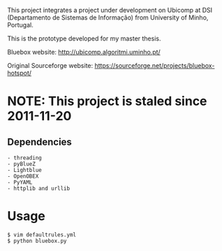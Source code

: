 This project integrates a project under development on Ubicomp at DSI (Departamento de Sistemas de Informação) from University of Minho, Portugal.

This is the prototype developed for my master thesis.

Bluebox website: http://ubicomp.algoritmi.uminho.pt/

Original Sourceforge website: https://sourceforge.net/projects/bluebox-hotspot/


NOTE: This project is staled since 2011-11-20
=============================================

Dependencies
------------
    - threading
    - pyBlueZ
    - Lightblue
    - OpenOBEX
    - PyYAML
    - httplib and urllib

Usage
=====
    $ vim defaultrules.yml
    $ python bluebox.py
